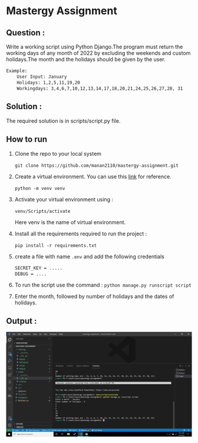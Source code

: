 # Mastergy Assignment

## Question :
Write a working script using Python Django.The program must return the working days of any month of 2022 by excluding the weekends and custom holidays.The month and the holidays should be given by the user.

```
Example:
    User Input: January
    Holidays: 1,2,5,11,19,20
    Workingdays: 3,4,6​,7,10,12,13,14,17,18,20,21,24,25,26,27,28, 31
```
## Solution : 
The required solution is in scripts/script.py file.

## How to run 
1. Clone the repo to your local system

    ```git clone https://github.com/manan2110/mastergy-assignment.git ```
2. Create a virtual environment. You can use this [link](https://docs.python.org/3/library/venv.html) for reference.

    ``` python -m venv venv ```
3. Activate your virtual environment using : 
    
    ```venv/Scripts/activate``` 
    
    Here venv is the name of virtual environment.

4. Install all the requirements required to run the project : 
    
    ```pip install -r requirements.txt```

5. create a file with name ```.env``` and add the following credentials 
    ``` 
    SECRET_KEY = .....
    DEBUG = ....
    ```
6. To run the script use the command :
    ```python manage.py runscript script```

7. Enter the month, followed by number of holidays and the dates of holidays.

## Output :

![Alt text]( ./images/output.png "Example input")